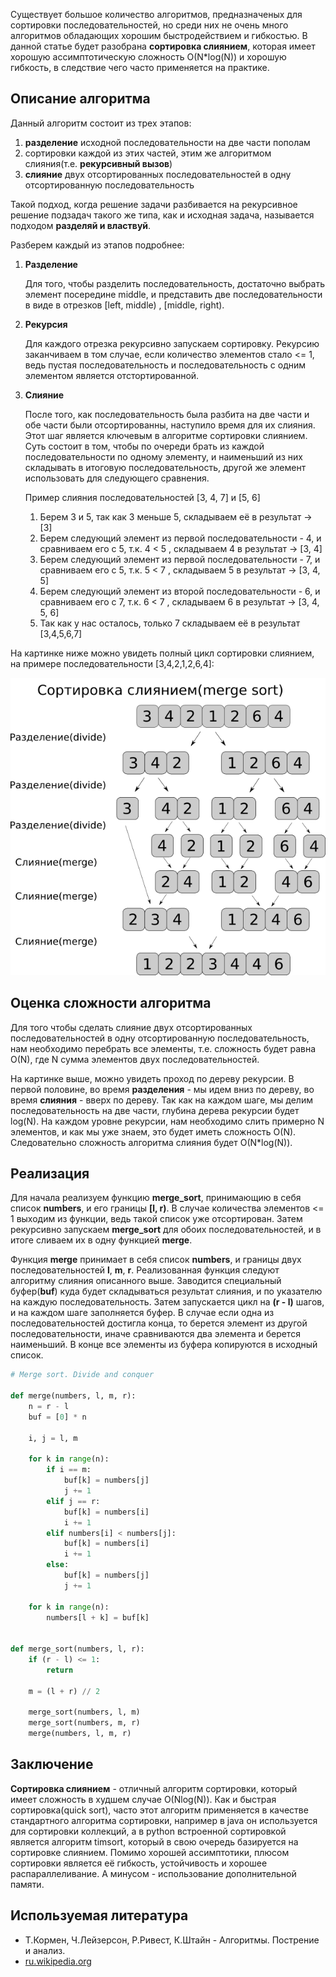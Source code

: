 Существует большое количество алгоритмов, предназначеных для сортировки последовательностей, но среди них не очень много алгоритмов обладающих хорошим быстродействием и гибкостью. В данной статье будет разобрана **сортировка слиянием**, которая имеет хорошую ассимптотическую сложность O(N*log(N)) и хорошую гибкость, в следствие чего часто применяется на практике. 

## Описание алгоритма

Данный алгоритм состоит из трех этапов:

1) **разделение** исходной последовательности на две части пополам
2) сортировки каждой из этих частей, этим же алгоритмом слияния(т.е. **рекурсивный вызов**)
3) **слияние** двух отсортированных последовательностей в одну отсортированную последовательность

Такой подход, когда решение задачи разбивается на рекурсивное решение подзадач такого же типа, как и исходная задача, называется подходом **разделяй и властвуй**. 

Разберем каждый из этапов подробнее:

1. **Разделение**

    Для того, чтобы разделить последовательность, достаточно выбрать элемент посередине middle, и представить две последовательности в виде в отрезков [left, middle) , [middle, right).


2. **Рекурсия**

    Для каждого отрезка рекурсивно запускаем сортировку. Рекурсию заканчиваем в том случае, если количество элементов стало <= 1, ведь пустая последовательность и последовательность с одним элементом является отстортированной.


3. **Слияние**

    После того, как последовательность была разбита на две части и обе части были отсортированны, наступило время для их слияния. Этот шаг является ключевым в алгоритме сортировки слиянием. Суть состоит в том, чтобы по очереди брать из каждой последовательности по одному элементу, и наименьший из них складывать в итоговую последовательность,  другой же элемент использовать для следующего сравнения.

    Пример слияния последовательностей [3, 4, 7] и  [5, 6]
    1. Берем 3 и 5, так как 3 меньше 5, складываем её в результат -> [3]
    2. Берем следующий элемент из первой последовательности - 4, и сравниваем его с 5, т.к. 4 < 5 , складываем 4 в результат -> [3, 4]
    3. Берем следующий элемент из первой последовательности - 7, и сравниваем его с 5, т.к. 5 < 7 , складываем 5 в результат -> [3, 4, 5]
    4. Берем следующий элемент из второй последовательности - 6, и сравниваем его с 7, т.к. 6 < 7 , складываем 6 в результат -> [3, 4, 5, 6]
    5. Так как у нас осталось, только 7 складываем её в результат [3,4,5,6,7]

На картинке ниже можно увидеть полный цикл сортировки слиянием, на примере последовательности [3,4,2,1,2,6,4]:

 <p style="text-align: center">
<img src="https://raw.githubusercontent.com/zhas/articles/master/images/merge_sort.png">
</p>

## Оценка сложности алгоритма

Для того чтобы сделать слияние двух отсортированных последовательностей в одну отсортированную последовательность, нам необходимо перебрать все элементы, т.е. сложность будет равна O(N), где N сумма элементов двух последовательностей.

На картинке выше, можно увидеть проход по дереву рекурсии. В первой половине, во время **разделения** - мы идем вниз по дереву, во время **слияния** - вверх по дереву. Так как на каждом шаге, мы делим последовательность на две части, глубина дерева рекурсии будет log(N). На каждом уровне рекурсии, нам необходимо слить примерно N элементов, и как мы уже знаем, это будет иметь сложность O(N). Следовательно сложность алгоритма слияния будет O(N*log(N)).

## Реализация 
Для начала реализуем функцию **merge_sort**, принимающию в себя список **numbers**, и его границы **[l, r)**. В случае количества элементов <= 1 выходим из функции, ведь такой список уже отсортирован. Затем рекурсивно запускаем **merge_sort** для обоих последовательностей, и в итоге сливаем их в одну функцией **merge**. 

Функция **merge** принимает в себя список **numbers**, и границы двух последовательностей **l**, **m**, **r**. Реализованная функция следуют алгоритму слияния описанного выше. Заводится специальный буфер(**buf**) куда будет складываться результат слияния, и по указателю на каждую последовательность. Затем запускается цикл на **(r - l)** шагов, и на каждом шаге заполняется буфер. В случае если одна из последовательностей достигла конца, то берется элемент из другой последовательности, иначе сравниваются два элемента и берется наименьший. В конце все элементы из буфера копируются в исходный список.

```python
# Merge sort. Divide and conquer

def merge(numbers, l, m, r):
    n = r - l
    buf = [0] * n

    i, j = l, m

    for k in range(n):
        if i == m:
            buf[k] = numbers[j]
            j += 1
        elif j == r:
            buf[k] = numbers[i]
            i += 1
        elif numbers[i] < numbers[j]:
            buf[k] = numbers[i]
            i += 1
        else:
            buf[k] = numbers[j]
            j += 1

    for k in range(n):
        numbers[l + k] = buf[k]


def merge_sort(numbers, l, r):
    if (r - l) <= 1:
        return

    m = (l + r) // 2

    merge_sort(numbers, l, m)
    merge_sort(numbers, m, r)
    merge(numbers, l, m, r)
```

## Заключение

**Сортировка слиянием** - отличный алгоритм сортировки, который имеет сложность в худшем случае O(Nlog(N)). Как и быстрая сортировка(quick sort), часто этот алгоритм применяется в качестве стандартного алгоритма сортировки, например в java он используется для сортировки коллекций, а в python встроенной сортировкой является алгоритм timsort, который в свою очередь базируется на сортировке слиянием. Помимо хорошей ассимптотики, плюсом сортировки является её гибкость, устойчивость и хорошее распараллеливание. А минусом - использование дополнительной памяти.


## Используемая литература
* Т.Кормен, Ч.Лейзерсон, Р.Ривест, К.Штайн - Алгоритмы. Пострение и анализ.
* [ru.wikipedia.org](https://ru.wikipedia.org/wiki/%D0%A1%D0%BE%D1%80%D1%82%D0%B8%D1%80%D0%BE%D0%B2%D0%BA%D0%B0_%D1%81%D0%BB%D0%B8%D1%8F%D0%BD%D0%B8%D0%B5%D0%BC)